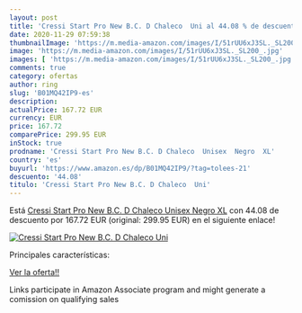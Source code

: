 ```yaml
---
layout: post
title: 'Cressi Start Pro New B.C. D Chaleco  Uni al 44.08 % de descuento'
date: 2020-11-29 07:59:38
thumbnailImage: 'https://m.media-amazon.com/images/I/51rUU6xJ3SL._SL200_.jpg'
image: 'https://m.media-amazon.com/images/I/51rUU6xJ3SL._SL200_.jpg'
images: [ 'https://m.media-amazon.com/images/I/51rUU6xJ3SL._SL200_.jpg' ]
comments: true
category: ofertas
author: ring
slug: 'B01MQ42IP9-es'
description:
actualPrice: 167.72 EUR
currency: EUR
price: 167.72
comparePrice: 299.95 EUR
inStock: true
prodname: 'Cressi Start Pro New B.C. D Chaleco  Unisex  Negro  XL'
country: 'es'
buyurl: 'https://www.amazon.es/dp/B01MQ42IP9/?tag=tolees-21'
descuento: '44.08'
titulo: 'Cressi Start Pro New B.C. D Chaleco  Uni'
---
```


Está [Cressi Start Pro New B.C. D Chaleco  Unisex  Negro  XL](https://www.amazon.es/dp/B01MQ42IP9/?tag=tolees-21) con 44.08 de descuento por 167.72 EUR (original: 299.95 EUR) en el siguiente enlace!

[![Cressi Start Pro New B.C. D Chaleco  Uni](https://m.media-amazon.com/images/I/51rUU6xJ3SL._SL200_.jpg)](https://www.amazon.es/dp/B01MQ42IP9/?tag=tolees-21)

Principales características:


[Ver la oferta!!](https://www.amazon.es/dp/B01MQ42IP9/?tag=tolees-21)

Links participate in Amazon Associate program and might generate a comission on qualifying sales


